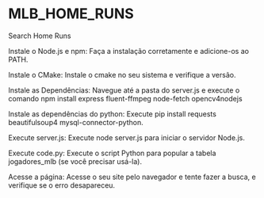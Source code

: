 # MLB_HOME_RUNS
Search Home Runs

Instale o Node.js e npm: Faça a instalação corretamente e adicione-os ao PATH.

Instale o CMake: Instale o cmake no seu sistema e verifique a versão.

Instale as Dependências: Navegue até a pasta do server.js e execute o comando npm install express fluent-ffmpeg node-fetch opencv4nodejs

Instale as dependências do python: Execute pip install requests beautifulsoup4 mysql-connector-python.

Execute server.js: Execute node server.js para iniciar o servidor Node.js.

Execute code.py: Execute o script Python para popular a tabela jogadores_mlb (se você precisar usá-la).

Acesse a página: Acesse o seu site pelo navegador e tente fazer a busca, e verifique se o erro desapareceu.
